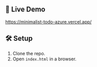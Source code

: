 ## 🚀 Live Demo  
https://minimalist-todo-azure.vercel.app/

## 🛠️ Setup  
1. Clone the repo.  
2. Open `index.html` in a browser. 
